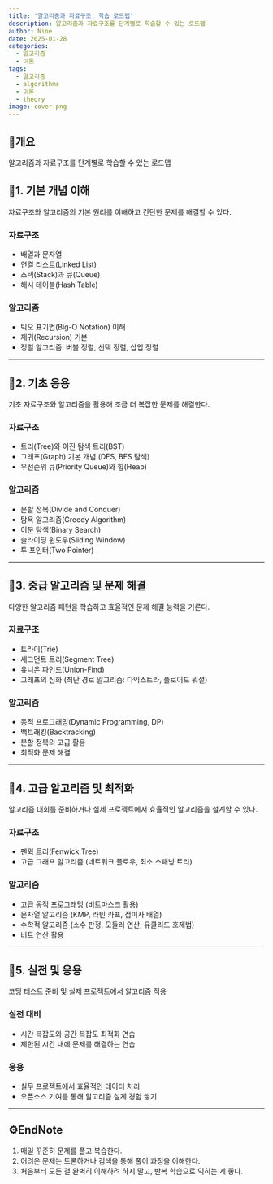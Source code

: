```yaml
---
title: '알고리즘과 자료구조: 학습 로드맵'
description: 알고리즘과 자료구조를 단계별로 학습할 수 있는 로드맵
author: Nine
date: 2025-01-28
categories:
  - 알고리즘
  - 이론
tags:
  - 알고리즘
  - algorithms
  - 이론
  - theory
image: cover.png
---
```

## 📌개요

알고리즘과 자료구조를 단계별로 학습할 수 있는 로드맵

## 📌1. 기본 개념 이해

자료구조와 알고리즘의 기본 원리를 이해하고 간단한 문제를 해결할 수 있다.

### 자료구조

- 배열과 문자열
- 연결 리스트(Linked List)
- 스택(Stack)과 큐(Queue)
- 해시 테이블(Hash Table)

### 알고리즘

- 빅오 표기법(Big-O Notation) 이해
- 재귀(Recursion) 기본
- 정렬 알고리즘: 버블 정렬, 선택 정렬, 삽입 정렬

---

## 📌2. 기초 응용

기초 자료구조와 알고리즘을 활용해 조금 더 복잡한 문제를 해결한다.

### 자료구조

- 트리(Tree)와 이진 탐색 트리(BST)
- 그래프(Graph) 기본 개념 (DFS, BFS 탐색)
- 우선순위 큐(Priority Queue)와 힙(Heap)

### 알고리즘

- 분할 정복(Divide and Conquer)
- 탐욕 알고리즘(Greedy Algorithm)
- 이분 탐색(Binary Search)
- 슬라이딩 윈도우(Sliding Window)
- 투 포인터(Two Pointer)

---

## 📌3. 중급 알고리즘 및 문제 해결

다양한 알고리즘 패턴을 학습하고 효율적인 문제 해결 능력을 기른다.

### 자료구조

- 트라이(Trie)
- 세그먼트 트리(Segment Tree)
- 유니온 파인드(Union-Find)
- 그래프의 심화 (최단 경로 알고리즘: 다익스트라, 플로이드 워셜)

### 알고리즘

- 동적 프로그래밍(Dynamic Programming, DP)
- 백트래킹(Backtracking)
- 분할 정복의 고급 활용
- 최적화 문제 해결

---

## 📌4. 고급 알고리즘 및 최적화

알고리즘 대회를 준비하거나 실제 프로젝트에서 효율적인 알고리즘을 설계할 수 있다.

### 자료구조

- 펜윅 트리(Fenwick Tree)
- 고급 그래프 알고리즘 (네트워크 플로우, 최소 스패닝 트리)

### 알고리즘

- 고급 동적 프로그래밍 (비트마스크 활용)
- 문자열 알고리즘 (KMP, 라빈 카프, 접미사 배열)
- 수학적 알고리즘 (소수 판정, 모듈러 연산, 유클리드 호제법)
- 비트 연산 활용

---

## 📌5. 실전 및 응용

코딩 테스트 준비 및 실제 프로젝트에서 알고리즘 적용

### 실전 대비

- 시간 복잡도와 공간 복잡도 최적화 연습
- 제한된 시간 내에 문제를 해결하는 연습

### 응용

- 실무 프로젝트에서 효율적인 데이터 처리
- 오픈소스 기여를 통해 알고리즘 설계 경험 쌓기

---

## ⚙️EndNote

1. 매일 꾸준히 문제를 풀고 복습한다.
2. 어려운 문제는 토론하거나 검색을 통해 풀이 과정을 이해한다.
3. 처음부터 모든 걸 완벽히 이해하려 하지 말고, 반복 학습으로 익히는 게 좋다.
